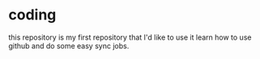 # coding
this repository is my first repository that I'd like to use it learn how to use github and do some easy sync jobs.
